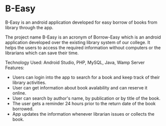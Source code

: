 # B-Easy
B-Easy is an android application developed for easy borrow of books from library through the app.

The project name B-Easy is an acronym of Borrow-Easy which is an android application developed over the existing library system of our college. It helps the users to access the required information without computers or the librarians which can save their time.

Technology Used: Android Studio, PHP, MySQL, Java, Wamp Server
Features: 
- Users can login into the app to search for a book and keep track of their library activities.
- User can get information about book avalability and can reserve it online.
- User can search by author's name, by publication or by title of the book.
- The user gets a reminder 24 hours prior to the return date of the book borrowed.
- App updates the information whenever librarian issues or collects the book. 
